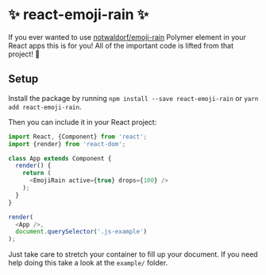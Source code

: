 ✨ react-emoji-rain ✨
=====================

If you ever wanted to use [notwaldorf/emoji-rain](https://github.com/notwaldorf/emoji-rain) Polymer element in your React apps this is for you! All of the important code is lifted from that project! 🙈

## Setup

Install the package by running `npm install --save react-emoji-rain` or `yarn add react-emoji-rain`.

Then you can include it in your React project:

```javascript
import React, {Component} from 'react';
import {render} from 'react-dom';

class App extends Component {
  render() {
    return (
      <EmojiRain active={true} drops={100} />
    );
  }
}

render(
  <App />,
  document.querySelector('.js-example')
);
```

Just take care to stretch your container to fill up your document. If you need help doing this take a look at the `example/` folder. 
